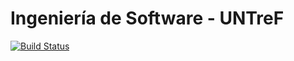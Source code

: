 # Ingeniería de Software - UNTreF

[![Build Status](https://travis-ci.org/tiagox/ing-software-untref.svg?branch=master)](https://travis-ci.org/tiagox/ing-software-untref)